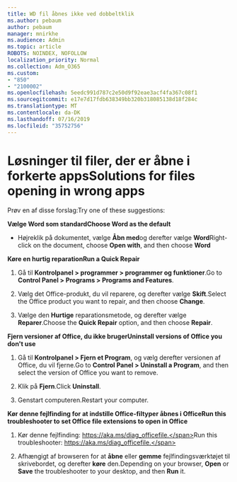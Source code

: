 ```yaml
---
title: WD fil åbnes ikke ved dobbeltklik
ms.author: pebaum
author: pebaum
manager: mnirkhe
ms.audience: Admin
ms.topic: article
ROBOTS: NOINDEX, NOFOLLOW
localization_priority: Normal
ms.collection: Adm_O365
ms.custom:
- "850"
- "2100002"
ms.openlocfilehash: 5eedc991d787c2e50d9f92eae3acf4fa367c08f1
ms.sourcegitcommit: e17e7d17fdb638349bb320b318085138d18f284c
ms.translationtype: MT
ms.contentlocale: da-DK
ms.lasthandoff: 07/16/2019
ms.locfileid: "35752756"
---
```

# <a name="solutions-for-files-opening-in-wrong-apps"></a><span data-ttu-id="3794b-102">Løsninger til filer, der er åbne i forkerte apps</span><span class="sxs-lookup"><span data-stu-id="3794b-102">Solutions for files opening in wrong apps</span></span>

<span data-ttu-id="3794b-103">Prøv en af disse forslag:</span><span class="sxs-lookup"><span data-stu-id="3794b-103">Try one of these suggestions:</span></span>

<span data-ttu-id="3794b-104">**Vælge Word som standard**</span><span class="sxs-lookup"><span data-stu-id="3794b-104">**Choose Word as the default**</span></span>

* <span data-ttu-id="3794b-105">Højreklik på dokumentet, vælge **Åbn med**og derefter vælge **Word**</span><span class="sxs-lookup"><span data-stu-id="3794b-105">Right-click on the document, choose **Open with**, and then choose **Word**</span></span>

<span data-ttu-id="3794b-106">**Køre en hurtig reparation**</span><span class="sxs-lookup"><span data-stu-id="3794b-106">**Run a Quick Repair**</span></span>

1. <span data-ttu-id="3794b-107">Gå til **Kontrolpanel > programmer > programmer og funktioner**.</span><span class="sxs-lookup"><span data-stu-id="3794b-107">Go to **Control Panel > Programs > Programs and Features**.</span></span>

2. <span data-ttu-id="3794b-108">Vælg det Office-produkt, du vil reparere, og derefter vælge **Skift**.</span><span class="sxs-lookup"><span data-stu-id="3794b-108">Select the Office product you want to repair, and then choose **Change**.</span></span>

3. <span data-ttu-id="3794b-109">Vælge den **Hurtige** reparationsmetode, og derefter vælge **Reparer**.</span><span class="sxs-lookup"><span data-stu-id="3794b-109">Choose the **Quick Repair** option, and then choose **Repair**.</span></span>

<span data-ttu-id="3794b-110">**Fjern versioner af Office, du ikke bruger**</span><span class="sxs-lookup"><span data-stu-id="3794b-110">**Uninstall versions of Office you don't use**</span></span>

1. <span data-ttu-id="3794b-111">Gå til **Kontrolpanel > Fjern et Program**, og vælg derefter versionen af Office, du vil fjerne.</span><span class="sxs-lookup"><span data-stu-id="3794b-111">Go to **Control Panel > Uninstall a Program**, and then select the version of Office you want to remove.</span></span>

2. <span data-ttu-id="3794b-112">Klik på **Fjern**.</span><span class="sxs-lookup"><span data-stu-id="3794b-112">Click **Uninstall**.</span></span>

3. <span data-ttu-id="3794b-113">Genstart computeren.</span><span class="sxs-lookup"><span data-stu-id="3794b-113">Restart your computer.</span></span>

<span data-ttu-id="3794b-114">**Kør denne fejlfinding for at indstille Office-filtyper åbnes i Office**</span><span class="sxs-lookup"><span data-stu-id="3794b-114">**Run this troubleshooter to set Office file extensions to open in Office**</span></span>

1. <span data-ttu-id="3794b-115">Kør denne fejlfinding: https://aka.ms/diag_officefile.</span><span class="sxs-lookup"><span data-stu-id="3794b-115">Run this troubleshooter: https://aka.ms/diag_officefile.</span></span>

2. <span data-ttu-id="3794b-116">Afhængigt af browseren for at **åbne** eller **gemme** fejlfindingsværktøjet til skrivebordet, og derefter **køre** den.</span><span class="sxs-lookup"><span data-stu-id="3794b-116">Depending on your browser, **Open** or **Save** the troubleshooter to your desktop, and then **Run** it.</span></span>
